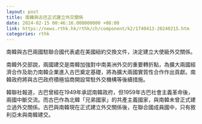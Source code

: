 ```yaml
---
layout: post
title: 南韓與古巴正式建立外交關係
date: 2024-02-15 00:46:16.000000000 +08:00
link: https://news.rthk.hk/rthk/ch/component/k2/1740413-20240215.htm
categories: rthk
---
```


南韓與古巴兩國駐聯合國代表處在美國紐約交換文件，決定建立大使級外交關係。

南韓外交部說，兩國建交是南韓加強對中南美洲外交的重要轉折點，為擴大兩國經濟合作及助力南韓企業進入古巴奠定基礎，將為擴大兩國實質性合作作出貢獻。南韓政府將與古巴政府積極協商開設常駐外交機構等後續措施。

韓聯社報道，古巴曾經在1949年承認南韓政府，但1959年古巴社會主義革命後，兩國中斷交流。而古巴作為北韓「兄弟國家」的共產主義國家，與南韓未曾正式建立過外交關係。古巴與南韓現在正式建立外交關係後，在聯合國成員國中，只有敘利亞未與南韓建交。
